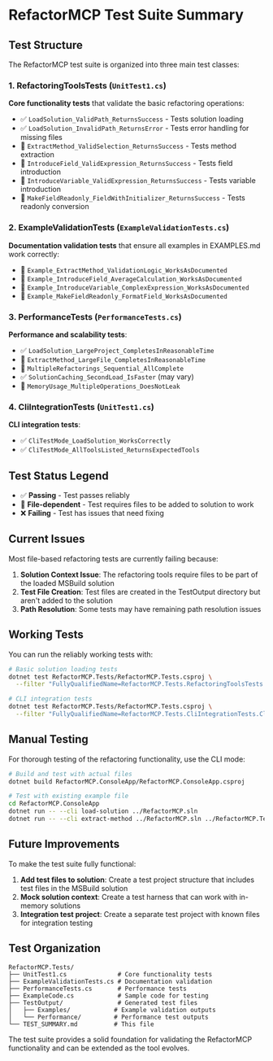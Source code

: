 # RefactorMCP Test Suite Summary

## Test Structure

The RefactorMCP test suite is organized into three main test classes:

### 1. RefactoringToolsTests (`UnitTest1.cs`)
**Core functionality tests** that validate the basic refactoring operations:
- ✅ `LoadSolution_ValidPath_ReturnsSuccess` - Tests solution loading
- ✅ `LoadSolution_InvalidPath_ReturnsError` - Tests error handling for missing files
- 🚧 `ExtractMethod_ValidSelection_ReturnsSuccess` - Tests method extraction
- 🚧 `IntroduceField_ValidExpression_ReturnsSuccess` - Tests field introduction
- 🚧 `IntroduceVariable_ValidExpression_ReturnsSuccess` - Tests variable introduction
- 🚧 `MakeFieldReadonly_FieldWithInitializer_ReturnsSuccess` - Tests readonly conversion

### 2. ExampleValidationTests (`ExampleValidationTests.cs`)
**Documentation validation tests** that ensure all examples in EXAMPLES.md work correctly:
- 🚧 `Example_ExtractMethod_ValidationLogic_WorksAsDocumented`
- 🚧 `Example_IntroduceField_AverageCalculation_WorksAsDocumented`
- 🚧 `Example_IntroduceVariable_ComplexExpression_WorksAsDocumented`
- 🚧 `Example_MakeFieldReadonly_FormatField_WorksAsDocumented`

### 3. PerformanceTests (`PerformanceTests.cs`)
**Performance and scalability tests**:
- ✅ `LoadSolution_LargeProject_CompletesInReasonableTime`
- 🚧 `ExtractMethod_LargeFile_CompletesInReasonableTime`
- 🚧 `MultipleRefactorings_Sequential_AllComplete`
- ✅ `SolutionCaching_SecondLoad_IsFaster` (may vary)
- 🚧 `MemoryUsage_MultipleOperations_DoesNotLeak`

### 4. CliIntegrationTests (`UnitTest1.cs`)
**CLI integration tests**:
- ✅ `CliTestMode_LoadSolution_WorksCorrectly`
- ✅ `CliTestMode_AllToolsListed_ReturnsExpectedTools`

## Test Status Legend
- ✅ **Passing** - Test passes reliably
- 🚧 **File-dependent** - Test requires files to be added to solution to work
- ❌ **Failing** - Test has issues that need fixing

## Current Issues

Most file-based refactoring tests are currently failing because:

1. **Solution Context Issue**: The refactoring tools require files to be part of the loaded MSBuild solution
2. **Test File Creation**: Test files are created in the TestOutput directory but aren't added to the solution
3. **Path Resolution**: Some tests may have remaining path resolution issues

## Working Tests

You can run the reliably working tests with:

```bash
# Basic solution loading tests
dotnet test RefactorMCP.Tests/RefactorMCP.Tests.csproj \
  --filter "FullyQualifiedName=RefactorMCP.Tests.RefactoringToolsTests.LoadSolution_ValidPath_ReturnsSuccess"

# CLI integration tests  
dotnet test RefactorMCP.Tests/RefactorMCP.Tests.csproj \
  --filter "FullyQualifiedName=RefactorMCP.Tests.CliIntegrationTests.CliTestMode_LoadSolution_WorksCorrectly"
```

## Manual Testing

For thorough testing of the refactoring functionality, use the CLI mode:

```bash
# Build and test with actual files
dotnet build RefactorMCP.ConsoleApp/RefactorMCP.ConsoleApp.csproj

# Test with existing example file
cd RefactorMCP.ConsoleApp
dotnet run -- --cli load-solution ../RefactorMCP.sln
dotnet run -- --cli extract-method ../RefactorMCP.sln ../RefactorMCP.Tests/ExampleCode.cs "22:9-25:10" "ValidateInputs"
```

## Future Improvements

To make the test suite fully functional:

1. **Add test files to solution**: Create a test project structure that includes test files in the MSBuild solution
2. **Mock solution context**: Create a test harness that can work with in-memory solutions
3. **Integration test project**: Create a separate test project with known files for integration testing

## Test Organization

```
RefactorMCP.Tests/
├── UnitTest1.cs              # Core functionality tests
├── ExampleValidationTests.cs # Documentation validation
├── PerformanceTests.cs       # Performance tests  
├── ExampleCode.cs            # Sample code for testing
├── TestOutput/               # Generated test files
│   ├── Examples/            # Example validation outputs
│   └── Performance/         # Performance test outputs
└── TEST_SUMMARY.md          # This file
```

The test suite provides a solid foundation for validating the RefactorMCP functionality and can be extended as the tool evolves. 
